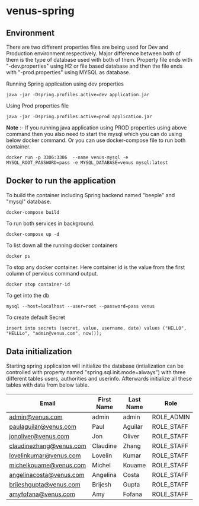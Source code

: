 # venus-spring

## Environment 
There are two different properties files are being used for Dev and Production environment respectively. Major difference between both of them is the type of database used with both of them. Property file ends with "-dev.properties" using H2 or file based database and then the file ends with "-prod.properties" using MYSQL as database.

Running Spring application using dev properties 

```
java -jar -Dspring.profiles.active=dev application.jar
```

Using Prod properties file
```
java -jar -Dspring.profiles.active=prod application.jar
```

**Note** :- If you running java application using PROD properties using above command then you also need to start the mysql which you can do using below docker command. Or you can use docker-compose file to run both container.

```
docker run -p 3306:3306  --name venus-mysql -e MYSQL_ROOT_PASSWORD=pass -e MYSQL_DATABASE=venus mysql:latest
```

## Docker to run the application

To build the container including Spring backend named "beeple" and "mysql" database.
```
docker-compose build
```
To run both services in background.
```
docker-compose up -d
```
To list down all the running docker containers
```
docker ps
```
To stop any docker container. Here container id is the value from the first column of pervious command output.
```
docker stop container-id
```

To get into the db
```
mysql --host=localhost --user=root --password=pass venus
```

To create default Secret
```
insert into secrets (secret, value, username, date) values ("HELLO", "HELLLo", "admin@venus.com", now());
```

## Data initialization

Starting spring applicaiton will initialize the database (intialization can be controlled with property named "spring.sql.init.mode=always") with three different tables users, authorities and userinfo. Afterwards initialize all these tables with data from below table.

| Email | First Name | Last Name | Role |
| --- | --- | --- | --- |
| admin@venus.com | admin | admin | ROLE_ADMIN
| paulaguilar@venus.com | Paul | Aguilar | ROLE_STAFF |
| jonoliver@venus.com | Jon | Oliver | ROLE_STAFF |
| claudinezhang@venus.com | Claudine |  Zhang | ROLE_STAFF |
| lovelinkumar@venus.com | Lovelin | Kumar | ROLE_STAFF |
| michelkouame@venus.com | Michel | Kouame | ROLE_STAFF |
| angelinacosta@venus.com | Angelina | Costa | ROLE_STAFF |
| brijeshgupta@venus.com | Brijesh | Gupta | ROLE_STAFF |
| amyfofana@venus.com | Amy | Fofana | ROLE_STAFF |

